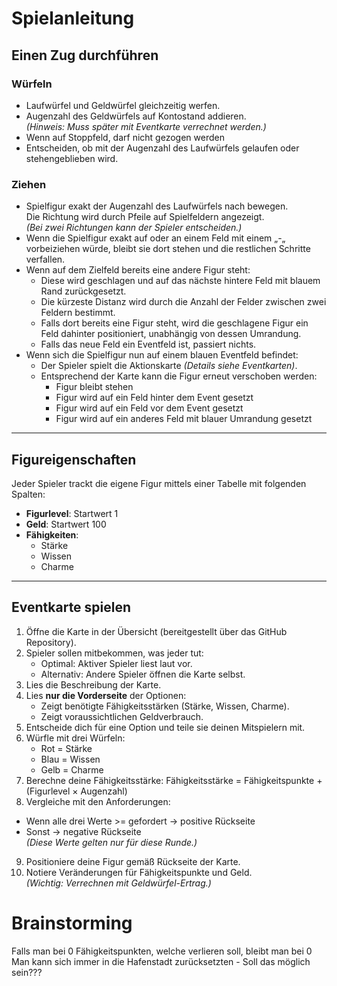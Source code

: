 # Spielanleitung

## Einen Zug durchführen

### Würfeln
- Laufwürfel und Geldwürfel gleichzeitig werfen.
- Augenzahl des Geldwürfels auf Kontostand addieren.  
  *(Hinweis: Muss später mit Eventkarte verrechnet werden.)*
- Wenn auf Stoppfeld, darf nicht gezogen werden
- Entscheiden, ob mit der Augenzahl des Laufwürfels gelaufen oder stehengeblieben wird.

### Ziehen
- Spielfigur exakt der Augenzahl des Laufwürfels nach bewegen.  
  Die Richtung wird durch Pfeile auf Spielfeldern angezeigt.  
  *(Bei zwei Richtungen kann der Spieler entscheiden.)*
- Wenn die Spielfigur exakt auf oder an einem Feld mit einem „-„ vorbeiziehen würde, bleibt sie dort stehen und die restlichen Schritte verfallen.
- Wenn auf dem Zielfeld bereits eine andere Figur steht:
  - Diese wird geschlagen und auf das nächste hintere Feld mit blauem Rand zurückgesetzt.
  - Die kürzeste Distanz wird durch die Anzahl der Felder zwischen zwei Feldern bestimmt.
  - Falls dort bereits eine Figur steht, wird die geschlagene Figur ein Feld dahinter positioniert, unabhängig von dessen Umrandung.
  - Falls das neue Feld ein Eventfeld ist, passiert nichts.
- Wenn sich die Spielfigur nun auf einem blauen Eventfeld befindet:
  - Der Spieler spielt die Aktionskarte *(Details siehe Eventkarten)*.
  - Entsprechend der Karte kann die Figur erneut verschoben werden:
    - Figur bleibt stehen
    - Figur wird auf ein Feld hinter dem Event gesetzt
    - Figur wird auf ein Feld vor dem Event gesetzt
    - Figur wird auf ein anderes Feld mit blauer Umrandung gesetzt

---

## Figureigenschaften

Jeder Spieler trackt die eigene Figur mittels einer Tabelle mit folgenden Spalten:

- **Figurlevel**: Startwert 1  
- **Geld**: Startwert 100  
- **Fähigkeiten**: 
  - Stärke
  - Wissen
  - Charme

---

## Eventkarte spielen

1. Öffne die Karte in der Übersicht (bereitgestellt über das GitHub Repository).
2. Spieler sollen mitbekommen, was jeder tut:
   - Optimal: Aktiver Spieler liest laut vor.
   - Alternativ: Andere Spieler öffnen die Karte selbst.
3. Lies die Beschreibung der Karte.
4. Lies **nur die Vorderseite** der Optionen:
   - Zeigt benötigte Fähigkeitsstärken (Stärke, Wissen, Charme).
   - Zeigt voraussichtlichen Geldverbrauch.
5. Entscheide dich für eine Option und teile sie deinen Mitspielern mit.
6. Würfle mit drei Würfeln:
   - Rot = Stärke
   - Blau = Wissen
   - Gelb = Charme
7. Berechne deine Fähigkeitsstärke:
    Fähigkeitsstärke = Fähigkeitspunkte + (Figurlevel × Augenzahl)
8. Vergleiche mit den Anforderungen:
- Wenn alle drei Werte >= gefordert → positive Rückseite
- Sonst → negative Rückseite  
*(Diese Werte gelten nur für diese Runde.)*
9. Positioniere deine Figur gemäß Rückseite der Karte.
10. Notiere Veränderungen für Fähigkeitspunkte und Geld.  
 *(Wichtig: Verrechnen mit Geldwürfel-Ertrag.)*

# Brainstorming

Falls man bei 0 Fähigkeitspunkten, welche verlieren soll, bleibt man bei 0
Man kann sich immer in die Hafenstadt zurücksetzten - Soll das möglich sein???